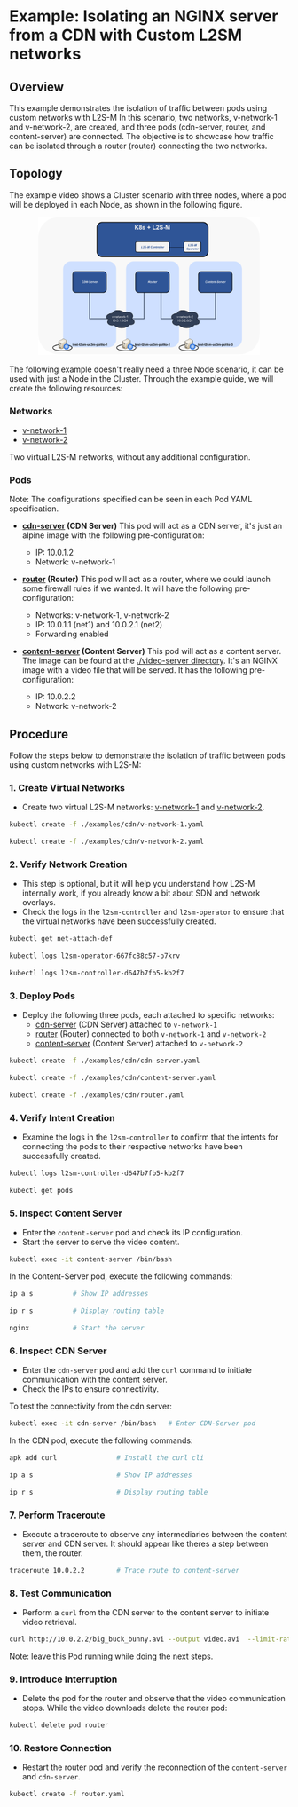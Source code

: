 # Example: Isolating an NGINX server from a CDN with Custom L2SM networks

## Overview

This example demonstrates the isolation of traffic between pods using custom networks with L2S-M In this scenario, two networks, v-network-1 and v-network-2, are created, and three pods (cdn-server, router, and content-server) are connected. The objective is to showcase how traffic can be isolated through a router (router) connecting the two networks.

## Topology
The example video shows a Cluster scenario with three nodes, where a pod will be deployed in each Node, as shown in the following figure.

<p align="center">
  <img src="../../assets/video-server-example.svg" width="400">
</p>

The following example doesn't really need a three Node scenario, it can be used with just a Node in the Cluster. Through the example guide, we will create the following resources:

### Networks

- [v-network-1](./v-network-1.yaml)
- [v-network-2](./v-network-2.yaml)

Two virtual L2S-M networks, without any additional configuration.

### Pods

Note: The configurations specified can be seen in each Pod YAML specification.

- **[cdn-server](./cdn-server.yaml) (CDN Server)**
  This pod will act as a CDN server, it's just an alpine image with the following pre-configuration:
  - IP: 10.0.1.2
  - Network: v-network-1

- **[router](./router.yaml) (Router)**
  This pod will act as a router, where we could launch some firewall rules if we wanted. It will have the following pre-configuration:
  - Networks: v-network-1, v-network-2
  - IP: 10.0.1.1 (net1) and 10.0.2.1 (net2)
  - Forwarding enabled

- **[content-server](./content-server.yaml) (Content Server)**
  This pod will act as a content server. The image can be found at the [./video-server directory](./video-server/). It's an NGINX image with a video file that will be served. It has the following pre-configuration: 
  - IP: 10.0.2.2
  - Network: v-network-2

## Procedure

Follow the steps below to demonstrate the isolation of traffic between pods using custom networks with L2S-M:

### 1. Create Virtual Networks

   - Create two virtual L2S-M networks: [v-network-1](./v-network-1.yaml) and [v-network-2](./v-network-2.yaml).

```bash
kubectl create -f ./examples/cdn/v-network-1.yaml
```
```bash
kubectl create -f ./examples/cdn/v-network-2.yaml
```

### 2. Verify Network Creation

   - This step is optional, but it will help you understand how L2S-M internally work, if you already know a bit about SDN and network overlays. 
   - Check the logs in the `l2sm-controller` and `l2sm-operator` to ensure that the virtual networks have been successfully created.

```bash
kubectl get net-attach-def
```
```bash
kubectl logs l2sm-operator-667fc88c57-p7krv
```
```bash
kubectl logs l2sm-controller-d647b7fb5-kb2f7
```

### 3. Deploy Pods

   - Deploy the following three pods, each attached to specific networks:
     - [cdn-server](./cdn-server.yaml) (CDN Server) attached to `v-network-1`
     - [router](./router.yaml) (Router) connected to both `v-network-1` and `v-network-2`
     - [content-server](./content-server.yaml) (Content Server) attached to `v-network-2`

```bash
kubectl create -f ./examples/cdn/cdn-server.yaml
```
```bash
kubectl create -f ./examples/cdn/content-server.yaml
```
```bash
kubectl create -f ./examples/cdn/router.yaml
```
### 4. Verify Intent Creation

   - Examine the logs in the `l2sm-controller` to confirm that the intents for connecting the pods to their respective networks have been successfully created.

```bash
kubectl logs l2sm-controller-d647b7fb5-kb2f7
```
```bash
kubectl get pods
```

### 5. Inspect Content Server

   - Enter the `content-server` pod and check its IP configuration.
   - Start the server to serve the video content.

```bash
kubectl exec -it content-server /bin/bash  
```
In the Content-Server pod, execute the following commands:

```bash
ip a s          # Show IP addresses
```
```bash
ip r s          # Display routing table
```
```bash
nginx           # Start the server
```

### 6. Inspect CDN Server

   - Enter the `cdn-server` pod and add the `curl` command to initiate communication with the content server.
   - Check the IPs to ensure connectivity.

To test the connectivity from the cdn server: 
```bash
kubectl exec -it cdn-server /bin/bash   # Enter CDN-Server pod
```
In the CDN pod, execute the following commands:

```bash
apk add curl               # Install the curl cli
```
```bash
ip a s                     # Show IP addresses
```
```bash
ip r s                     # Display routing table
```

### 7. Perform Traceroute

   - Execute a traceroute to observe any intermediaries between the content server and CDN server. It should appear like theres a step between them, the router.

```bash
traceroute 10.0.2.2        # Trace route to content-server
```

### 8. Test Communication

   - Perform a `curl` from the CDN server to the content server to initiate video retrieval.
```bash
curl http://10.0.2.2/big_buck_bunny.avi --output video.avi  --limit-rate 2M # Download video
```
Note: leave this Pod running while doing the next steps.

### 9. Introduce Interruption

   - Delete the pod for the router and observe that the video communication stops.
   While the video downloads delete the router pod:

```bash
kubectl delete pod router
```

### 10. Restore Connection

   - Restart the router pod and verify the reconnection of the `content-server` and `cdn-server`.

  ```bash
  kubectl create -f router.yaml
  ```


